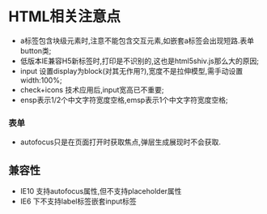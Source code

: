 # HTML相关注意点

* a标签包含块级元素时,注意不能包含交互元素,如嵌套a标签会出现短路.表单button类;
* 低版本IE兼容H5新标签时,打印是不识别的,这也是html5shiv.js那么大的原因;
* input 设置display为block(对其无作用?),宽度不是拉伸模型,需手动设置width:100%;
* check+icons 技术应用后,input宽高已不重要;
* ensp表示1/2个中文字符宽度空格,emsp表示1个中文字符宽度空格;
### 表单
* autofocus只是在页面打开时获取焦点,弹层生成展现时不会获取.
## 兼容性
* IE10 支持autofocus属性,但不支持placeholder属性
* IE6 下不支持label标签嵌套input标签
